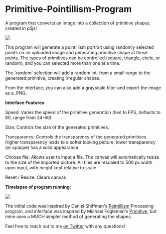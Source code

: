 # Primitive-Pointillism-Program
A program that converts an image into a collection of primitive shapes, created in p5js! 

![](https://user-images.githubusercontent.com/46334898/90784445-46abe700-e2cf-11ea-9369-e9fbb7524ec1.png)

This program will generate a pointillism portrait using randomly selected points on an uploaded image and generating primitive shape at those points. The types of primitives can be controlled (square, triangle, circle, or random), and you can selected more than one at a time.

The 'random' selection will add a random int. from a small range to the generated primitive, creating irregular shapes.

From the interface, you can also add a grayscale filter and export the image as a .PNG.

**Interface Features**

Speed: Varies the speed of the primitive generation (tied to FPS, defaults to 60, range from 24-60)

Size: Controls the size of the generated primitives. 

Transparency: Controls the transparency of the generated primitives. Higher transparency leads to a softer looking picture, lower transparency (or opaque) has a solid appearance

Choose file: Allows user to input a file. The canvas will automatically resize to the size of the imported picture. All files are rescaled to 500 px width upon input, with height kept relative to scale. 

Reset / Resize: Clears canvas


**Timelapse of program running:**

![](https://user-images.githubusercontent.com/46334898/90784810-a73b2400-e2cf-11ea-907b-89a23bb48364.gif)

The initial code was inspired by Daniel Shiffman's [Pointillism](https://processing.org/examples/pointillism.html) Processing program, and interface was inspired by Michael Fogleman's [Primitive](https://github.com/fogleman/primitive), but mine uses a MUCH simpler method of generating the shapes. 

Feel free to reach out to me [on Twitter](https://twitter.com/AndrewASink) with any questions!
